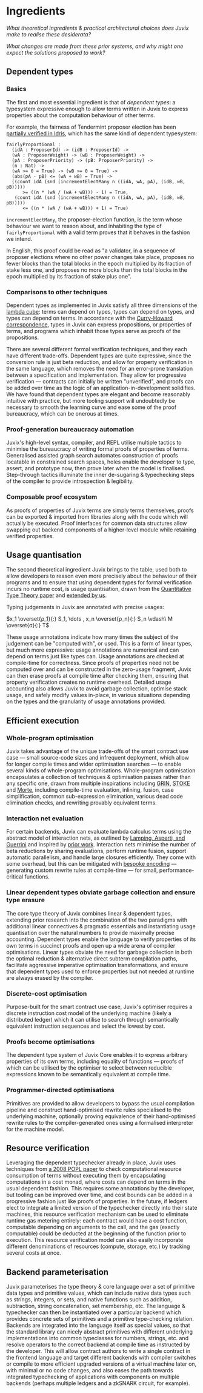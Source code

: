 # Ingredients

*What theoretical ingredients & practical architectural choices does Juvix make to realise these desiderata?*

*What changes are made from these prior systems, and why might one expect the solutions proposed to work?*

## Dependent types

### Basics

The first and most essential ingredient is that of *dependent types*: a typesystem expressive enough
to allow terms written in Juvix to express properties about the computation behaviour of other terms.

For example, the fairness of Tendermint proposer election has been [partially verified in Idris](https://github.com/cwgoes/tm-proposer-idris), which has the same kind of dependent typesystem:

```
fairlyProportional :
  (idA : ProposerId) -> (idB : ProposerId) ->
  (wA : ProposerWeight) -> (wB : ProposerWeight) ->
  (pA : ProposerPriority) -> (pB: ProposerPriority) ->
  (n : Nat) ->
  (wA >= 0 = True) -> (wB >= 0 = True) ->
  (abs(pA - pB) <= (wA + wB) = True) ->
  ((count idA (snd (incrementElectMany n ((idA, wA, pA), (idB, wB, pB)))))
      >= ((n * (wA / (wA + wB))) - 1) = True,
   (count idA (snd (incrementElectMany n ((idA, wA, pA), (idB, wB, pB)))))
      <= ((n * (wA / (wA + wB))) + 1) = True)
```

`incrementElectMany`, the proposer-election function, is the term whose behaviour we want to reason about,
and inhabiting the type of `fairlyProportional` with a valid term proves that it behaves in the fashion we intend.

In English, this proof could be read as "a validator, in a sequence of proposer elections where no other power changes take place,
proposes no fewer blocks than the total blocks in the epoch multiplied by its fraction of stake less one,
and proposes no more blocks than the total blocks in the epoch multiplied by its fraction of stake plus one".

### Comparisons to other techniques

Dependent types as implemented in Juvix satisfy all three dimensions of the [lambda cube](https://en.wikipedia.org/wiki/Lambda_cube):
terms can depend on types, types can depend on types, and types can depend on terms. In accordance
with the [Curry-Howard correspondence](https://en.wikipedia.org/wiki/Curry%E2%80%93Howard_correspondence), types in Juvix can
express propositions, or properties of terms, and programs which inhabit those types serve as proofs of the propositions.

There are several different formal verification techniques, and they each have different trade-offs. Dependent types
are quite expressive, since the conversion rule is just beta reduction, and allow for property verification
in the same language, which removes the need for an error-prone translation between a specification and implementation.
They allow for progressive verification — contracts can initially be written "unverified", and proofs can be added
over time as the logic of an application-in-development solidifies. We have found that dependent types are elegant
and become reasonably intuitive with practice, but more tooling support will undoubtedly be necessary to smooth
the learning curve and ease some of the proof bureaucracy, which can be onerous at times.

### Proof-generation bureaucracy automation

Juvix's high-level syntax, compiler, and REPL utilise multiple tactics to minimise the bureaucracy of writing formal proofs of properties of terms. Generalised assisted graph search automates construction of proofs locatable in constrained search spaces, holes enable the developer to type, assert, and prototype now, then prove later when the model is finalised. Step-through tactics illuminate the inner de-sugaring & typechecking steps of the compiler to provide introspection & legibility.

### Composable proof ecosystem

As proofs of properties of Juvix terms are simply terms themselves, proofs can be exported & imported from libraries along with the code which will actually be executed. Proof interfaces for common data structures allow swapping out backend components of a higher-level module while retaining verified properties.

## Usage quantisation

The second theoretical ingredient Juvix brings to the table, used both to allow developers to
reason even more precisely about the behaviour of their programs and to ensure that using dependent
types for formal verification incurs no runtime cost, is usage quantisation, drawn from
the [Quantitative Type Theory paper](https://bentnib.org/quantitative-type-theory.pdf) and [extended by us](https://github.com/cryptiumlabs/juvix/issues/87).

Typing judgements in Juvix are annotated with precise usages:

$x_1 \overset{ρ_1}{:} S_1, \dots , x_n \overset{ρ_n}{:} S_n \vdash\ M \overset{σ}{:} T$

These usage annotations indicate how many times the subject of the judgement can be "computed with",
or used. This is a form of linear types, but much more expressive: usage annotations are numerical and
can depend on terms just like types can. Usage annotations are checked at compile-time for correctness.
Since proofs of properties need not be computed over and can be constructed in the zero-usage fragment,
Juvix can then erase proofs at compile time after checking them, ensuring that property verification
creates no runtime overhead. Detailed usage accounting also allows Juvix to avoid garbage collection,
optimise stack usage, and safely modify values in-place, in various situations depending on the types
and the granularity of usage annotations provided.

## Efficient execution

### Whole-program optimisation

Juvix takes advantage of the unique trade-offs of the smart contract use case — small source-code sizes and
infrequent deployment, which allow for longer compile times and wider optimisation searches — to enable
several kinds of whole-program optimisations. Whole-program optimisation encapsulates a collection of techniques & optimisation passes
rather than any specific one, drawn from multiple inspirations including [GRIN](https://github.com/grin-compiler/grin), [STOKE](https://github.com/StanfordPL/stoke) and [Morte](https://github.com/Gabriel439/Haskell-Morte-Library),
including compile-time evaluation, inlining, fusion, case simplification, common sub-expression elimination,
various dead code elimination checks, and rewriting provably equivalent terms.

### Interaction net evaluation

For certain backends, Juvix can evaluate lambda calculus terms using the abstract model
of interaction nets, as outlined by [Lamping, Asperti, and Guerrini](https://www.cambridge.org/vi/academic/subjects/computer-science/programming-languages-and-applied-logic/optimal-implementation-functional-programming-languages?format=HB) and inspired by [prior work](https://medium.com/@maiavictor/solving-the-mystery-behind-abstract-algorithms-magical-optimizations-144225164b07).
Interaction nets minimise the number of beta reductions by sharing evaluations, perform runtime fusion, support automatic parallelism, and handle
large closures efficiently. They come with some overhead, but this can be mitigated with [bespoke encoding](https://github.com/cryptiumlabs/juvix/issues/85)
— generating custom rewrite rules at compile-time — for small, performance-critical functions.

### Linear dependent types obviate garbage collection and ensure type erasure

The core type theory of Juvix combines linear & dependent types, extending prior research into the combination of the two paradigms with additional linear connectives & pragmatic essentials and instantiating usage quantisation over the natural numbers to provide maximally precise accounting. Dependent types enable the language to verify properties of its own terms in succinct proofs and open up a wide arena of compiler optimisations. Linear types obviate the need for garbage collection in both the optimal reduction & alternative direct subterm compilation paths, facilitate aggressive imperative optimisation transformations, and ensure that dependent types used to enforce properties but not needed at runtime are always erased by the compiler.

### Discrete-cost optimisation

Purpose-built for the smart contract use case, Juvix's optimiser requires a discrete instruction cost model of the underlying machine (likely a distributed ledger) which it can utilise to search through semantically equivalent instruction sequences and select the lowest by cost.

### Proofs become optimisations

The dependent type system of Juvix Core enables it to express arbitrary properties of its own terms, including equality of functions — proofs of which can be utilised by the optimiser to select between reducible expressions known to be semantically equivalent at compile time.

### Programmer-directed optimisations

Primitives are provided to allow developers to bypass the usual compilation pipeline and construct hand-optimised rewrite rules specialised to the underlying machine, optionally proving equivalence of their hand-optimised rewrite rules to the compiler-generated ones using a formalised interpreter for the machine model.

## Resource verification

Leveraging the dependent typechecker already in place, Juvix uses techniques from
[a 2008 POPL paper](http://www.cse.chalmers.se/~nad/publications/danielsson-popl2008.pdf) to check computational resource consumption
of terms without executing them by encapsulating computations in a cost monad, where
costs can depend on terms in the usual dependent fashion. This requires some annotations
by the developer, but tooling can be improved over time, and cost bounds can be added
in a progressive fashion just like proofs of properties. In the future, if ledgers elect
to integrate a limited version of the typechecker directly into their state machines, this
resource verification mechanism can be used to eliminate runtime gas metering entirely:
each contract would have a cost function, computable depending on arguments to the call,
and the gas (exactly computable) could be deducted at the beginning of the function prior
to execution. This resource verification model can also easily incorporate different denominations
of resources (compute, storage, etc.) by tracking several costs at once.

## Backend parameterisation

Juvix parameterises the type theory & core language over a set of primitive data types
and primitive values, which can include native data types such as strings, integers, or sets,
and native functions such as addition, subtraction, string concatenation, set membership, etc.
The language & typechecker can then be instantiated over a particular backend which provides
concrete sets of primitives and a primitive type-checking relation. Backends are integrated
into the language itself as special values, so that the standard library can nicely abstract
primitives with different underlying implementations into common typeclasses for numbers,
strings, etc. and resolve operators to the correct backend at compile time as instructed
by the developer. This will allow contract authors to write a single contract
in the frontend language and target different backends with compiler switches
or compile to more efficient upgraded versions of a virtual machine later on, with
minimal or no code changes, and also eases the path towards integrated typechecking
of applications with components on multiple backends (perhaps multiple ledgers and
a zkSNARK circuit, for example).
